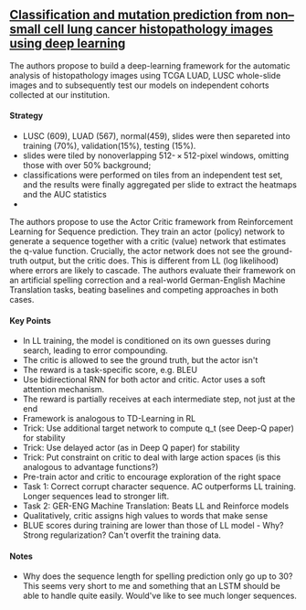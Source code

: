 ## [Classification and mutation prediction from non–small cell lung cancer histopathology images using deep learning](https://www.nature.com/articles/s41591-018-0177-5)

The authors propose to build a deep-learning framework for the automatic analysis of histopathology images using TCGA LUAD, LUSC whole-slide images and to subsequently test our models on independent cohorts collected at our institution. 

#### Strategy
- LUSC (609), LUAD (567), normal(459), slides were then separeted into training (70%), validation(15%), testing (15%). 
- slides were tiled by nonoverlapping 512- × 512-pixel windows, omitting those with over 50% background; 
- classifications were performed on tiles from an independent test set, and the results were finally aggregated per slide to     extract the heatmaps and the AUC statistics
- 

The authors propose to use the Actor Critic framework from Reinforcement Learning for Sequence prediction. They train an actor (policy) network to generate a sequence together with a critic (value) network that estimates the q-value function. Crucially, the actor network does not see the ground-truth output, but the critic does. This is different from LL (log likelihood) where errors are likely to cascade. The authors evaluate their framework on an artificial spelling correction and a real-world German-English Machine Translation tasks, beating baselines and competing approaches in both cases.

#### Key Points

- In LL training, the model is conditioned on its own guesses during search, leading to error compounding.
- The critic is allowed to see the ground truth, but the actor isn't
- The reward is a task-specific score, e.g. BLEU
- Use bidirectional RNN for both actor and critic. Actor uses a soft attention mechanism.
- The reward is partially receives at each intermediate step, not just at the end
- Framework is analogous to TD-Learning in RL
- Trick: Use additional target network to compute q_t (see Deep-Q paper) for stability
- Trick: Use delayed actor (as in Deep Q paper) for stability
- Trick: Put constraint on critic to deal with large action spaces (is this analogous to advantage functions?)
- Pre-train actor and critic to encourage exploration of the right space
- Task 1: Correct corrupt character sequence. AC outperforms LL training. Longer sequences lead to stronger lift.
- Task 2: GER-ENG Machine Translation: Beats LL and Reinforce models
- Qualitatively, critic assigns high values to words that make sense
- BLUE scores during training are lower than those of LL model - Why? Strong regularization? Can't overfit the training data.

#### Notes

- Why does the sequence length for spelling prediction only go up to 30? This seems very short to me and something that an LSTM should be able to handle quite easily. Would've like to see much longer sequences.
